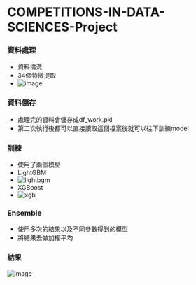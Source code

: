 # COMPETITIONS-IN-DATA-SCIENCES-Project

### 資料處理
- 資料清洗
- 34個特徵提取
- ![image](https://user-images.githubusercontent.com/37070545/172198774-62faa82a-8857-49c9-b972-2bcd4d8277f7.png)
### 資料儲存
- 處理完的資料會儲存成df_work.pkl
- 第二次執行後都可以直接讀取這個檔案後就可以往下訓練model
### 訓練
- 使用了兩個模型
- LightGBM
- ![lightbgm](https://user-images.githubusercontent.com/37070545/172199115-90c4d8f3-b013-4ca4-9683-9e1a50a06a10.png)
- XGBoost
- ![xgb](https://user-images.githubusercontent.com/37070545/172199141-7415f8c2-0f4d-4ec1-9da6-f240bfda820f.png)
### Ensemble
- 使用多次的結果以及不同參數得到的模型
- 將結果去做加權平均
### 結果
![image](https://user-images.githubusercontent.com/37070545/172199308-0d56955f-9fab-4108-a950-40979ca78ea2.png)
